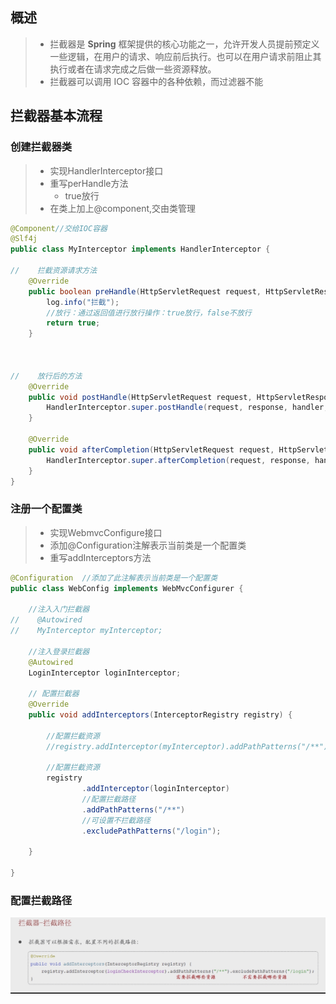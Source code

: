## 概述

> - 拦截器是 **Spring** 框架提供的核心功能之一，允许开发人员提前预定义一些逻辑，在用户的请求、响应前后执行。也可以在用户请求前阻止其执行或者在请求完成之后做一些资源释放。
> - 拦截器可以调用 IOC 容器中的各种依赖，而过滤器不能 



## 拦截器基本流程

### 创建拦截器类

> - 实现HandlerInterceptor接口
> - 重写perHandle方法
>   - true放行
> - 在类上加上@component,交由类管理



```java
@Component//交给IOC容器
@Slf4j
public class MyInterceptor implements HandlerInterceptor {

//    拦截资源请求方法
    @Override
    public boolean preHandle(HttpServletRequest request, HttpServletResponse response, Object handler) throws Exception {
        log.info("拦截");
        //放行：通过返回值进行放行操作：true放行，false不放行
        return true;
    }



//    放行后的方法
    @Override
    public void postHandle(HttpServletRequest request, HttpServletResponse response, Object handler, ModelAndView modelAndView) throws Exception {
        HandlerInterceptor.super.postHandle(request, response, handler, modelAndView);
    }

    @Override
    public void afterCompletion(HttpServletRequest request, HttpServletResponse response, Object handler, Exception ex) throws Exception {
        HandlerInterceptor.super.afterCompletion(request, response, handler, ex);
    }
}
```



### 注册一个配置类

> - 实现WebmvcConfigure接口
> - 添加@Configuration注解表示当前类是一个配置类
> - 重写addInterceptors方法



```java
@Configuration  //添加了此注解表示当前类是一个配置类
public class WebConfig implements WebMvcConfigurer {

    //注入入门拦截器
//    @Autowired
//    MyInterceptor myInterceptor;

    //注入登录拦截器
    @Autowired
    LoginInterceptor loginInterceptor;

    // 配置拦截器
    @Override
    public void addInterceptors(InterceptorRegistry registry) {

        //配置拦截资源
        //registry.addInterceptor(myInterceptor).addPathPatterns("/**");

        //配置拦截资源
        registry
                .addInterceptor(loginInterceptor)
                //配置拦截路径
                .addPathPatterns("/**")
                //可设置不拦截路径
                .excludePathPatterns("/login");

    }

}
```



### 配置拦截路径

![1726274221084](安全_请求拦截_拦截器.assets/1726274221084.png)

